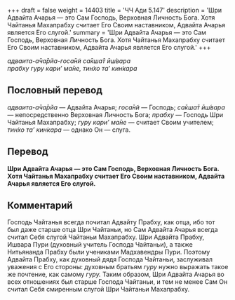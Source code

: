 +++
draft = false
weight = 14403
title = 'ЧЧ Ади 5.147'
description = 'Шри Адвайта Ачарья — это Сам Господь, Верховная Личность Бога. Хотя Чайтанья Махапрабху считает Его Своим наставником, Адвайта Ачарья является Его слугой.'
summary = 'Шри Адвайта Ачарья — это Сам Господь, Верховная Личность Бога. Хотя Чайтанья Махапрабху считает Его Своим наставником, Адвайта Ачарья является Его слугой.'
+++

_адваита-а̄ча̄рйа-госа̄н̃и са̄кша̄т ӣш́вара  
прабху гуру кари’ ма̄не, тин̇хо та’ кин̇кара_

## Пословный перевод

_адваита_\-_а̄ча̄рйа_ — Адвайта Ачарья; _госа̄н̃и_ — Господь; _са̄кша̄т_ _ӣш́вара_ — непосредственно Верховная Личность Бога; _прабху_ — Господь Шри Чайтанья Махапрабху; _гуру_ _кари’_ _ма̄не_ — считает Своим учителем; _тин̇хо_ _та’_ _кин̇кара_ — однако Он — слуга.

## Перевод

**Шри Адвайта Ачарья — это Сам Господь, Верховная Личность Бога. Хотя Чайтанья Махапрабху считает Его Своим наставником, Адвайта Ачарья является Его слугой.**

## Комментарий

Господь Чайтанья всегда почитал Адвайту Прабху, как отца, ибо тот был даже старше отца Шри Чайтаньи, но Сам Адвайта Ачарья всегда считал Себя слугой Чайтаньи Махапрабху. Шри Адвайта Прабху, Ишвара Пури (духовный учитель Господа Чайтаньи), а также Нитьянанда Прабху были учениками Мадхавендры Пури. Поэтому Адвайта Прабху, как духовный дядя Господа Чайтаньи, заслуживал уважения с Его стороны: духовным братьям _гуру_ нужно выражать такое же почтение, как самому _гуру._ Таким образом, Шри Адвайта Ачарья во всех отношениях был старше Господа Чайтаньи, и тем не менее Сам Он считал Себя смиренным слугой Шри Чайтаньи Махапрабху.
